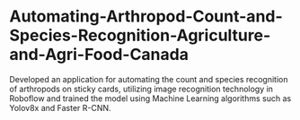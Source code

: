 # Automating-Arthropod-Count-and-Species-Recognition-Agriculture-and-Agri-Food-Canada
Developed an application for automating the count and species recognition of arthropods on sticky cards, utilizing image recognition technology in Roboflow and trained the model using Machine Learning algorithms such as Yolov8x and Faster R-CNN.
